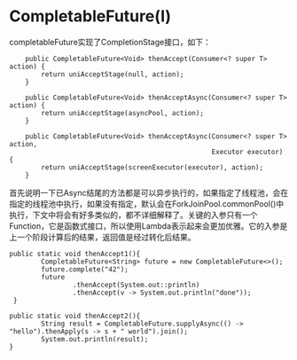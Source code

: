 # CompletableFuture\(Ⅰ\)

completableFuture实现了CompletionStage接口，如下：

```
    public CompletableFuture<Void> thenAccept(Consumer<? super T> action) {
        return uniAcceptStage(null, action);
    }

    public CompletableFuture<Void> thenAcceptAsync(Consumer<? super T> action) {
        return uniAcceptStage(asyncPool, action);
    }

    public CompletableFuture<Void> thenAcceptAsync(Consumer<? super T> action,
                                                   Executor executor) {
        return uniAcceptStage(screenExecutor(executor), action);
    }
```

首先说明一下已Async结尾的方法都是可以异步执行的，如果指定了线程池，会在指定的线程池中执行，如果没有指定，默认会在ForkJoinPool.commonPool\(\)中执行，下文中将会有好多类似的，都不详细解释了。关键的入参只有一个Function，它是函数式接口，所以使用Lambda表示起来会更加优雅。它的入参是上一个阶段计算后的结果，返回值是经过转化后结果。

```
public static void thenAccept1(){
        CompletableFuture<String> future = new CompletableFuture<>();
        future.complete("42");
        future
                .thenAccept(System.out::println)
                .thenAccept(v -> System.out.println("done"));
 }

public static void thenAccept2(){
        String result = CompletableFuture.supplyAsync(() -> "hello").thenApply(s -> s + " world").join();
        System.out.println(result);
}
```



